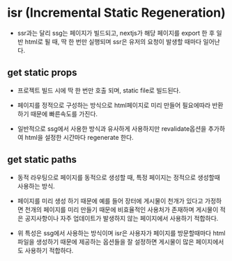 # isr (Incremental Static Regeneration)
- ssr과는 달리 ssg는 페이지가 빌드되고, nextjs가 해당 페이지를 export 한 후 일반 html로 될 때, 딱 한 번만 실행되며
ssr은 유저의 요청이 발생할 때마다 일어난다.

## get static props
- 프로젝트 빌드 시에 딱 한 번만 호출 되며, static file로 빌드된다.

- 페이지를 정적으로 구성하는 방식으로 html페이지로 미리 만들어 필요에따라 반환하기 때문에 빠른속도를 가진다.

- 일반적으로 ssg에서 사용한 방식과 유사하게 사용하지만 revalidate옵션을 
추가하여 html을 설정한 시간마다 regenerate 한다.

## get static paths 
- 동적 라우팅으로 페이지를 동적으로 생성할 때, 특정 페이지는 정적으로 생성할때 사용하는 방식.

- 페이지를 미리 생성 하기 때문에 예를 들어 장터에 게시물이 천개가 있다고 가정하면 천개의 페이지를 미리 만들기 때문에 
비효율적인 사용처가 존재하며 게시물이 적은 공지사항이나 자주 업데이트가 발생하지 않는 페이지에서 사용하기 적합하다.

- 위 특성은 ssg에서 사용하는 방식이며 isr은 사용자가 페이지를 방문할때마다 html파일을 생성하기 때문에 
제공하는 옵션들을 잘 설정하면 게시물이 많은 페이지에서도 사용하기 적합하다. 
